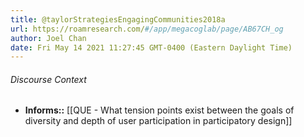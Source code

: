 ```yaml
---
title: @taylorStrategiesEngagingCommunities2018a
url: https://roamresearch.com/#/app/megacoglab/page/AB67CH_og
author: Joel Chan
date: Fri May 14 2021 11:27:45 GMT-0400 (Eastern Daylight Time)
---
```




###### Discourse Context

- **Informs::** [[QUE - What tension points exist between the goals of diversity and depth of user participation in participatory design]]
